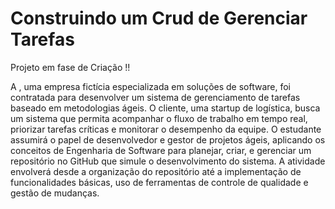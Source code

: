 # Construindo um Crud de Gerenciar Tarefas # 
Projeto em fase de Criação !! 

A <TechFlow Solutions>, uma empresa fictícia especializada em soluções de software, foi 
contratada para desenvolver um sistema de gerenciamento de tarefas baseado em 
metodologias ágeis. O cliente, uma startup de logística, busca um sistema que permita 
acompanhar o fluxo de trabalho em tempo real, priorizar tarefas críticas e monitorar o 
desempenho da equipe. 
O estudante assumirá o papel de desenvolvedor e gestor de projetos ágeis, aplicando os 
conceitos de Engenharia de Software para planejar, criar, e gerenciar um repositório no 
GitHub que simule o desenvolvimento do sistema. A atividade envolverá desde a 
organização do repositório até a implementação de funcionalidades básicas, uso de 
ferramentas de controle de qualidade e gestão de mudanças.